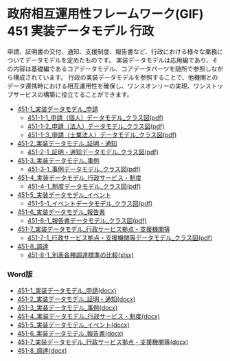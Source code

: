 # 政府相互運用性フレームワーク(GIF) 451 実装データモデル 行政

申請、証明書の交付、通知、支援制度、報告書など、行政における様々な業務についてデータモデルを定めたものです。
実装データモデルは応用編であり、その内容は基礎編であるコアデータモデル、コアデータパーツを随所で参照しながら構成されています。
行政の実装データモデルを参照することで、他機関とのデータ連携時における相互運用性を確保し、ワンスオンリーの実現、ワンストップサービスの構築に役立てることができます。

* [451-1_実装データモデル_申請](md/451-1_ad_apply.md)
    * [451-1-1_申請（個人）データモデル_クラス図(pdf)](./451-1-1_申請（個人）データモデル_クラス図.pdf)
    * [451-1-2_申請（法人）データモデル_クラス図(pdf)](./451-1-2_申請（法人）データモデル_クラス図.pdf)
    * [451-1-3_申請（士業法人）データモデル_クラス図(pdf)](./451-1-3_申請（士業法人）データモデル_クラス図.pdf)
* [451-2_実装データモデル_証明・通知](md/451-2_ad_proof.md)
    * [451-2-1_証明・通知データモデル_クラス図(pdf)](./451-2-1_証明・通知データモデル_クラス図.pdf)
* [451-3_実装データモデル_事例](md/451-3_ad_example.md)
    * [451-3-1_事例データモデル_クラス図(pdf)](./451-3-1_事例データモデル_クラス図.pdf)
* [451-4_実装データモデル_行政サービス・制度](md/451-4_ad_rule.md)
    * [451-4-1_制度データモデル_クラス図(pdf)](./451-4-1_制度データモデル_クラス図.pdf)
* [451-5_実装データモデル_イベント](md/451-5_ad_event.md)
    * [451-5-1_イベントデータモデル_クラス図(pdf)](./451-5-1_イベントデータモデル_クラス図.pdf)
* [451-6_実装データモデル_報告書](md/451-6_ad_report.md)
    * [451-6-1_報告書データモデル_クラス図(pdf)](./451-6-1_報告書データモデル_クラス図.pdf)
* [451-7_実装データモデル_行政サービス拠点・支援機関等](md/451-7_ad_organizations.md)
    * [451-7-1_行政サービス拠点・支援機関等データモデル_クラス図(pdf)](./451-7-1_行政サービス拠点・支援機関等データモデル_クラス図.pdf)
* [451-8_調達](md/451-8_ad_order.md)
  * [451-8-1_別表各種調達標準の比較(xlsx)](./451-8-1_別表各種調達標準の比較.xlsx)


### Word版

* [451-1_実装データモデル_申請(docx)](docx/451-1_実装データモデル_申請.docx)
* [451-2_実装データモデル_証明・通知(docx)](docx/451-2_実装データモデル_証明・通知.docx)
* [451-3_実装データモデル_事例(docx)](docx/451-3_実装データモデル_事例.docx)
* [451-4_実装データモデル_行政サービス・制度(docx)](dox/451-4_実装データモデル_行政サービス・制度.docx)
* [451-5_実装データモデル_イベント(docx)](docx/451-5_実装データモデル_イベント.docx)
* [451-6_実装データモデル_報告書(docx)](docx/451-6_実装データモデル_報告書.docx)
* [451-7_実装データモデル_行政サービス拠点・支援機関等(docx)](docx/451-7_実装データモデル_行政サービス拠点・支援機関等.docx)
* [451-8_調達(docx)](docx/451-8_調達.docx)




